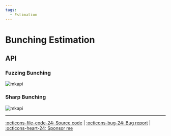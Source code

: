 ```yaml
---
tags:
  - Estimation
---
```


# Bunching Estimation

## API

### Fuzzing Bunching

![mkapi](frds.algorithms.bunching.fuzzy_bunching)

### Sharp Bunching

![mkapi](frds.algorithms.bunching.sharp_bunching)

---

[:octicons-file-code-24: Source code](https://github.com/mgao6767/frds/blob/master/frds/algorithms/bunching/__init__.py) | [:octicons-bug-24: Bug report](https://github.com/mgao6767/frds/issues/new?assignees=mgao6767&labels=&template=bug_report.md&title=%5BBUG%5D) | [:octicons-heart-24: Sponsor me](https://github.com/sponsors/mgao6767)